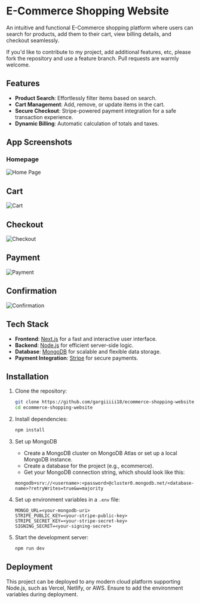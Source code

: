 # E-Commerce Shopping Website

An intuitive and functional E-Commerce shopping platform where users can search for products, add them to their cart, view billing details, and checkout seamlessly.

If you'd like to contribute to my project, add additional features, etc, please fork the repository and use a feature branch. Pull requests are warmly welcome.

## Features

- **Product Search**: Effortlessly filter items based on search.
- **Cart Management**: Add, remove, or update items in the cart.
- **Secure Checkout**: Stripe-powered payment integration for a safe transaction experience.
- **Dynamic Billing**: Automatic calculation of totals and taxes.

## App Screenshots

### Homepage
![Home Page](https://github.com/gargiiiii18/ecommerce-shopping-website/blob/main/public/webapp%20screenshots/homepage1.png)

## Cart
![Cart](https://github.com/gargiiiii18/ecommerce-shopping-website/blob/main/public/webapp%20screenshots/cart1.png)

## Checkout
![Checkout](https://github.com/gargiiiii18/ecommerce-shopping-website/blob/main/public/webapp%20screenshots/summary.png)

## Payment
![Payment](https://github.com/gargiiiii18/ecommerce-shopping-website/blob/main/public/webapp%20screenshots/payment.png)

## Confirmation
![Confirmation](https://github.com/gargiiiii18/ecommerce-shopping-website/blob/main/public/webapp%20screenshots/confirmation.png)

## Tech Stack

- **Frontend**: [Next.js](https://nextjs.org/) for a fast and interactive user interface.
- **Backend**: [Node.js](https://nodejs.org/) for efficient server-side logic.
- **Database**: [MongoDB](https://www.mongodb.com/) for scalable and flexible data storage.
- **Payment Integration**: [Stripe](https://stripe.com/) for secure payments.

## Installation

1. Clone the repository:
   ```bash
   git clone https://github.com/gargiiiii18/ecommerce-shopping-website
   cd ecommerce-shopping-website
   ```

2. Install dependencies:
   ```bash
   npm install
   ```
3. Set up MongoDB
   - Create a MongoDB cluster on MongoDB Atlas or set up a local MongoDB instance.
   - Create a database for the project (e.g., ecommerce).
   - Get your MongoDB connection string, which should look like this:
   ```plaintext
   mongodb+srv://<username>:<password>@cluster0.mongodb.net/<database-name>?retryWrites=true&w=majority
   ```

3. Set up environment variables in a `.env` file:
   ```plaintext
   MONGO_URL=<your-mongodb-uri>
   STRIPE_PUBLIC_KEY=<your-stripe-public-key>
   STRIPE_SECRET_KEY=<your-stripe-secret-key>
   SIGNING_SECRET=<your-signing-secret>
   ```

4. Start the development server:
   ```bash
   npm run dev
   ```

## Deployment

This project can be deployed to any modern cloud platform supporting Node.js, such as Vercel, Netlify, or AWS. Ensure to add the environment variables during deployment.

